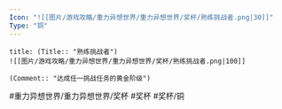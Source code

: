 ```yaml
---
Icon: "![[图片/游戏攻略/重力异想世界/重力异想世界/奖杯/熟练挑战者.png|30]]"
Type: "铜"
---
```

```ad-common-bronze-trophy
title: (Title:: "熟练挑战者")
![[图片/游戏攻略/重力异想世界/重力异想世界/奖杯/熟练挑战者.png|100]]

(Comment:: "达成任一挑战任务的黄金阶级")
```

#重力异想世界/重力异想世界/奖杯 #奖杯 #奖杯/铜

